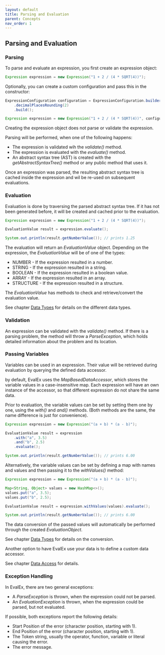 ```yaml
---
layout: default
title: Parsing and Evaluation
parent: Concepts
nav_order: 1
---
```


## Parsing and Evaluation

### Parsing

To parse and evaluate an expression, you first create an expression object:

```java
Expression expression = new Expression("1 + 2 / (4 * SQRT(4))");
```

Optionally, you can create a custom configuration and pass this in the constructor:

```java
ExpressionConfiguration configuration = ExpressionConfiguration.builder()
    .decimalPlacesRounding(2)
    .build();

Expression expression = new Expression("1 + 2 / (4 * SQRT(4))", configuration);
```

Creating the expression object does not parse or validate the expression.

Parsing will be performed, when one of the following happens:

- The expression is validated wih the _validate()_ method.
- The expression is evaluated with the _evaluate()_ method.
- An abstract syntax tree (AST) is created with the _getAbstractSyntaxTree()_ method or any public
  method that uses it.

Once an expression was parsed, the resulting abstract syntax tree is cached inside the expression
and wil be re-used on subsequent evaluations.

### Evaluation

Evaluation is done by traversing the parsed abstract syntax tree. If it has not been generated
before, it will be created and cached prior to the evaluation.

```java
Expression expression = new Expression("1 + 2 / (4 * SQRT(4))");

EvaluationValue result = expression.evaluate();

System.out.println(result.getNumberValue()); // prints 1.25
```

The evaluation will return an _EvaluationValue_ object. Depending on the expression, the
_EvaluationValue_ will be of one of the types:

- NUMBER - If the expression resulted in a number.
- STRING - If the expression resulted in a string.
- BOOLEAN - If the expression resulted in a boolean value.
- ARRAY - If the expression resulted in an array.
- STRUCTURE - If the expression resulted in a structure.

The _EvaluationValue_ has methods to check and retrieve/convert the evaluation value.

See chapter [Data Types](datatypes.html) for details on the different data types.

### Validation

An expression can be validated with the _validate()_ method. If there is a parsing problem, the
method will throw a _ParseException_, which holds detailed information about the problem and its
location.

### Passing Variables

Variables can be used in an expression. Their value will be retrieved during evaluation by querying
the defined data accessor.

by default, EvalEx uses the _MapBasedDataAccessor_, which stores the variable values in a
case-insensitive map. Each expression will have an own instance of the accessor, so that different
expression do not share the same data.

Prior to evaluation, the variable values can be set by setting them one by one, using the _with()_
and _and()_ methods.
(Both methods are the same, the name difference is just for convenience).

```java
Expression expression = new Expression("(a + b) * (a - b)");

EvaluationValue result = expression
    .with("a", 3.5)
    .and("b", 2.5)
    .evaluate();

System.out.println(result.getNumberValue()); // prints 6.00
```

Alternatively, the variable values can be set by defining a map with names and values and then
passing it to
the _withValues()_ method:

```java
Expression expression = new Expression("(a + b) * (a - b)");

Map<String, Object> values = new HashMap<>();
values.put("a", 3.5);
values.put("b", 2.5);

EvaluationValue result = expression.withValues(values).evaluate();

System.out.println(result.getNumberValue()); // prints 6.00
```

The data conversion of the passed values will automatically be performed through the created
_EvaluationObject_.

See chapter [Data Types](datatypes.html) for details on the conversion.

Another option to have EvalEx use your data is to define a custom data accessor.

See chapter [Data Access](../customization/data_access.html) for details.

### Exception Handling

In EvalEx, there are two general exceptions:

- A _ParseException_ is thrown, when the expression could not be parsed.
- An _EvaluationException_ is thrown, when the expression could be parsed, but not evaluated.

If possible, both exceptions report the following details:

- Start Position of the error (character position, starting with 1).
- End Position of the error (character position, starting with 1).
- The Token string, usually the operator, function, variable or literal causing the error.
- The error message.

